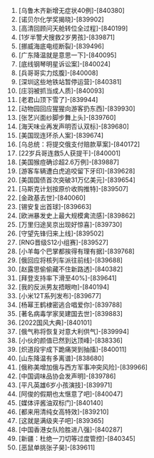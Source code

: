
1. [乌鲁木齐新增无症状40例]-[840380]
1. [诺贝尔化学奖揭晓]-[839902]
1. [高清回顾问天舱转位全过程]-[840199]
1. [1岁半警犬搜救2岁男孩]-[839871]
1. [挪威海底电缆断裂]-[839496]
1. [广东降温就是意思一下]-[840095]
1. [底线钢琴明星诉讼案]-[840024]
1. [兵哥哥实力炫腹]-[840008]
1. [深圳这些地铁站暂停运营]-[840381]
1. [庄羽被抓当成人质]-[840093]
1. [老君山顶下雪了]-[839944]
1. [动物园回应猩猩向游客扔东西]-[839930]
1. [张艺兴面纱脚步舞上头]-[839760]
1. [海天味业再发声明否认双标]-[839680]
1. [美国现连环杀人案]-[839674]
1. [乌总统：将提交俄支付赔款草案]-[840172]
1. [22岁兵哥连救5人获提干]-[840001]
1. [美国猴痘确诊超2.6万例]-[839887]
1. [游客车辆遭白虎追咬留下牙印]-[839628]
1. [美国国债首次突破31万亿美元]-[839654]
1. [马斯克计划按原价收购推特]-[839507]
1. [金政基去世]-[840060]
1. [锡安复出首球]-[839663]
1. [欧洲暴发史上最大规模禽流感]-[839862]
1. [万里归途吴京出现好惊喜]-[839730]
1. [守望先锋归来上线]-[839502]
1. [RNG晋级S12小组赛]-[839527]
1. [小羊每个巴掌都挨得有理有据]-[839768]
1. [俄回应将核列车派往前线]-[839688]
1. [赵露思偷偷藏不住新路透]-[840382]
1. [拜登支持率下滑至40%]-[839641]
1. [我的反派男友捂眼吻]-[840194]
1. [小米12T系列发布]-[839677]
1. [杨幂王鹤棣密逃合唱爱你]-[839788]
1. [著名病毒学家吴建国去世]-[839883]
1. [2022国风大典]-[840101]
1. [俄气称将恢复对意大利供气]-[839994]
1. [小伙的颜值已然到达顶峰]-[838336]
1. [炽道段宇成下跪痛哭到抽搐]-[840011]
1. [山东降温有多离谱]-[838680]
1. [俄称美增加俄与西方军事冲突风险]-[839966]
1. [中国调味品协会发声明]-[839786]
1. [平凡英雄6岁小孩演技]-[839971]
1. [阿俊的假期也太惬意了吧]-[840047]
1. [媒体评酱油双标门]-[840140]
1. [都来用清纯女高特效]-[839210]
1. [这就是满级夹子吧]-[839365]
1. [中国香港女队险胜进八强]-[840287]
1. [新疆：杜绝一刀切等过度管控]-[840345]
1. [恶鼠单挑张子昊]-[839611]